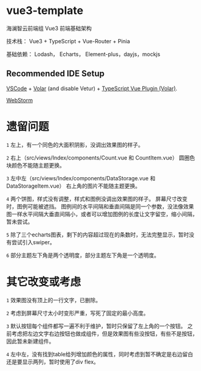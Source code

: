 # vue3-template

海澜智云前端组 Vue3 前端基础架构

技术栈：
Vue3 + TypeScript + Vue-Router + Pinia

基础依赖：
Lodash， Echarts， Element-plus，dayjs，mockjs

## Recommended IDE Setup

[VSCode](https://code.visualstudio.com/) + [Volar](https://marketplace.visualstudio.com/items?itemName=Vue.volar) (and disable Vetur) + [TypeScript Vue Plugin (Volar)](https://marketplace.visualstudio.com/items?itemName=Vue.vscode-typescript-vue-plugin).

[WebStorm](https://www.jetbrains.com/webstorm/)

# 遗留问题

`1` 左上，有一个同色的大面积阴影，没调出效果图的样子。

`2` 右上（src/views/Index/components/Count.vue 和 CountItem.vue）
圆圈色块颜色不能随主题更换。

`3` 左中左（src/views/Index/components/DataStorage.vue 和 DataStorageItem.vue）
右上角的图片不能随主题更换。

`4` 两个饼图，样式没有调整，样式和图例没调出效果图的样子。
屏幕尺寸改变时，图例可能被遮挡。
图例间的水平间隔和垂直间隔是同一个参数，没法像效果图一样水平间隔大垂直间隔小，或者可以增加图例的长度让文字留空，缩小间隔，暂未尝试。

`5` 除了三个echarts图表，剩下的内容超过现在的条数时，无法完整显示，暂时没有尝试引入swiper。

`6` 部分主题左下角是两个透明度，部分主题左下角是一个透明度。


# 其它改变或考虑

`1` 效果图没有顶上的一行文字，已删除。

`2` 考虑到屏幕尺寸太小时变形严重，写死了固定的最小高度。

`3` 默认按钮每个组件都写一遍不利于维护，暂时只保留了左上角的一个按钮。
之前考虑把左边文字右边按钮也做成组件，但是效果图有些没按钮，有些不是按钮，因此暂未新建组件。

`4` 左中左，没有找到table给列增加颜色的属性，同时考虑到暂不确定是右边留白还是要显示两列，暂时使用了div flex。
